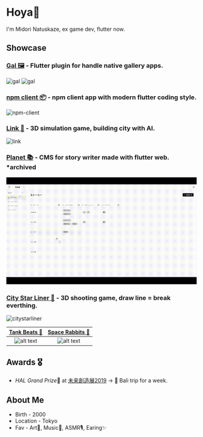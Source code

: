 # Hoya👋

I'm Midori Natuskaze, ex game dev, flutter now.

<!--![GitHub Stats Card](https://github-readme-stats.vercel.app/api?username=natsuk4ze&count_private=true&show_icons=true\&theme=dark#gh-dark-mode-only)-->

## Showcase

### [Gal 🖼](https://pub.dev/packages/gal) - Flutter plugin for handle native gallery apps.

<img src="https://github.com/natsuk4ze/gal/raw/main/readme_assets/ios.gif" alt="gal" height="340"/> <img src="https://github.com/natsuk4ze/gal/raw/main/readme_assets/android.gif" alt="gal" height="340"/> 

### [npm client 📦](https://github.com/natsuk4ze/npm) - npm client app with modern flutter coding style.

<img src="https://github.com/natsuk4ze/npm/raw/master/assets/readme/example.gif" alt="npm-client" width="280"/>
 
### [Link 🏢](https://github.com/natsuk4ze/link) - 3D simulation game, building city with AI.

<img src="https://github.com/natsuk4ze/link/blob/master/readme_assets/example.gif" alt="link" width="600"/>
 
### [Planet 📚](https://planet-1424d.web.app) -  CMS for story writer made with flutter web. *archived

<img src="assets/planet.gif" alt="planet" width="600"/>
 
### [City Star Liner 🌌](https://github.com/natsuk4ze/city-star-liner) - 3D shooting game, draw line = break everthing.

<img src="https://github.com/natsuk4ze/city-star-liner/blob/master/readme-assets/showcase.gif" alt="citystarliner" width="600"/>
 
 |[Tank Beats 🎵](https://github.com/natsuk4ze/tank-beats) | [Space Rabbits 🐰](https://github.com/natsuk4ze/space-rabbits) |
|:-:|:-:|
| ![alt text](https://github.com/natsuk4ze/tank-beats/blob/master/readme-assets/example.gif) | ![alt text](https://github.com/natsuk4ze/space-rabbits/blob/master/readme-assets/showcase.gif) |


## Awards 🎖

* *HAL Grand Prize*🏅 at [未来創造展2019](https://www.hal.ac.jp/tokyo/campuslife/ms2019)
-> 🎁 Bali trip for a week.

## About Me

* Birth - 2000
* Location - Tokyo
* Fav - Art🎨, Music🎵, ASMR🎙, Earing✨




